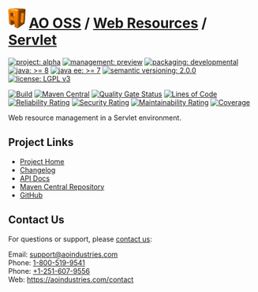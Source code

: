 # [<img src="ao-logo.png" alt="AO Logo" width="35" height="40">](https://github.com/ao-apps) [AO OSS](https://github.com/ao-apps/ao-oss) / [Web Resources](https://github.com/ao-apps/ao-web-resources) / [Servlet](https://github.com/ao-apps/ao-web-resources-servlet)

[![project: alpha](https://oss.aoapps.com/ao-badges/project-alpha.svg)](https://aoindustries.com/life-cycle#project-alpha)
[![management: preview](https://oss.aoapps.com/ao-badges/management-preview.svg)](https://aoindustries.com/life-cycle#management-preview)
[![packaging: developmental](https://oss.aoapps.com/ao-badges/packaging-developmental.svg)](https://aoindustries.com/life-cycle#packaging-developmental)  
[![java: &gt;= 8](https://oss.aoapps.com/ao-badges/java-8.svg)](https://docs.oracle.com/javase/8/)
[![java ee: &gt;= 7](https://oss.aoapps.com/ao-badges/javaee-7.svg)](https://docs.oracle.com/javaee/7/)
[![semantic versioning: 2.0.0](https://oss.aoapps.com/ao-badges/semver-2.0.0.svg)](https://semver.org/spec/v2.0.0.html)
[![license: LGPL v3](https://oss.aoapps.com/ao-badges/license-lgpl-3.0.svg)](https://www.gnu.org/licenses/lgpl-3.0)

[![Build](https://github.com/ao-apps/ao-web-resources-servlet/workflows/Build/badge.svg?branch=master)](https://github.com/ao-apps/ao-web-resources-servlet/actions?query=workflow%3ABuild)
[![Maven Central](https://maven-badges.herokuapp.com/maven-central/com.aoapps/ao-web-resources-servlet/badge.svg)](https://maven-badges.herokuapp.com/maven-central/com.aoapps/ao-web-resources-servlet)
[![Quality Gate Status](https://sonarcloud.io/api/project_badges/measure?branch=master&project=com.aoapps%3Aao-web-resources-servlet&metric=alert_status)](https://sonarcloud.io/dashboard?branch=master&id=com.aoapps%3Aao-web-resources-servlet)
[![Lines of Code](https://sonarcloud.io/api/project_badges/measure?branch=master&project=com.aoapps%3Aao-web-resources-servlet&metric=ncloc)](https://sonarcloud.io/component_measures?branch=master&id=com.aoapps%3Aao-web-resources-servlet&metric=ncloc)  
[![Reliability Rating](https://sonarcloud.io/api/project_badges/measure?branch=master&project=com.aoapps%3Aao-web-resources-servlet&metric=reliability_rating)](https://sonarcloud.io/component_measures?branch=master&id=com.aoapps%3Aao-web-resources-servlet&metric=Reliability)
[![Security Rating](https://sonarcloud.io/api/project_badges/measure?branch=master&project=com.aoapps%3Aao-web-resources-servlet&metric=security_rating)](https://sonarcloud.io/component_measures?branch=master&id=com.aoapps%3Aao-web-resources-servlet&metric=Security)
[![Maintainability Rating](https://sonarcloud.io/api/project_badges/measure?branch=master&project=com.aoapps%3Aao-web-resources-servlet&metric=sqale_rating)](https://sonarcloud.io/component_measures?branch=master&id=com.aoapps%3Aao-web-resources-servlet&metric=Maintainability)
[![Coverage](https://sonarcloud.io/api/project_badges/measure?branch=master&project=com.aoapps%3Aao-web-resources-servlet&metric=coverage)](https://sonarcloud.io/component_measures?branch=master&id=com.aoapps%3Aao-web-resources-servlet&metric=Coverage)

Web resource management in a Servlet environment.

## Project Links
* [Project Home](https://oss.aoapps.com/web-resources/servlet/)
* [Changelog](https://oss.aoapps.com/web-resources/servlet/changelog)
* [API Docs](https://oss.aoapps.com/web-resources/servlet/apidocs/)
* [Maven Central Repository](https://central.sonatype.com/artifact/com.aoapps/ao-web-resources-servlet)
* [GitHub](https://github.com/ao-apps/ao-web-resources-servlet)

## Contact Us
For questions or support, please [contact us](https://aoindustries.com/contact):

Email: [support@aoindustries.com](mailto:support@aoindustries.com)  
Phone: [1-800-519-9541](tel:1-800-519-9541)  
Phone: [+1-251-607-9556](tel:+1-251-607-9556)  
Web: https://aoindustries.com/contact
